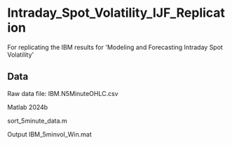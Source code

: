 # Intraday_Spot_Volatility_IJF_Replication
For replicating the IBM results for 'Modeling and Forecasting Intraday Spot Volatility'
## Data
Raw data file: IBM.N5MinuteOHLC.csv

Matlab 2024b

sort_5minute_data.m

Output IBM_5minvol_Win.mat
